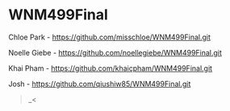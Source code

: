 # WNM499Final

Chloe Park - https://github.com/misschloe/WNM499Final.git

Noelle Giebe - https://github.com/noellegiebe/WNM499Final.git

Khai Pham - https://github.com/khaicpham/WNM499Final.git

Josh - https://github.com/qiushiw85/WNM499Final.git

>_<